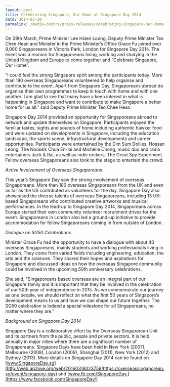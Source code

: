 ```yaml
---
layout: post
title: Celebrating Singapore, Our Home at Singapore Day 2014
date: 2014-03-30
permalink: /media-centre/press-releases/celebrating-singapore-our-home-at-singapore-day-2014
---
```

On 29th March, Prime Minister Lee Hsien Loong, Deputy Prime Minister Teo Chee Hean and Minister in the Prime Minister’s Office Grace Fu joined over 9,000 Singaporeans in Victoria Park, London for Singapore Day 2014. The event was a reunion for Singaporeans living, working and studying in the United Kingdom and Europe to come together and “Celebrate Singapore, Our Home”.

“I could feel the strong Singapore spirit among the participants today. More than 180 overseas Singaporeans volunteered to help organise and contribute to the event. Apart from Singapore Day, Singaporeans abroad do organise their own programmes to keep in touch with home and with one another. I am glad to see that many have a keen interest in what is happening in Singapore and want to contribute to make Singapore a better home for us all.” said Deputy Prime Minister Teo Chee Hean.

Singapore Day 2014 provided an opportunity for Singaporeans abroad to network and update themselves on Singapore. Participants enjoyed the familiar tastes, sights and sounds of home including authentic hawker food and were updated on developments in Singapore, including the education landscape, the sports scene, infrastructural developments and career opportunities. Participants were entertained by the Dim Sum Dollies, Hossan Leong, The Noose’s Chua En-lai and Michelle Chong, music duo and radio entertainers Jack & Rai, as well as indie rockers, The Great Spy Experiment. Fellow overseas Singaporeans also took to the stage to entertain the crowd.

_Active Involvement of Overseas Singaporeans_

This year’s Singapore Day saw the strong involvement of overseas Singaporeans. More than 180 overseas Singaporeans from the UK and even as far as the US contributed as volunteers for the day. Singapore Day also showcased the diverse talents of overseas Singaporeans, including 13 UK-based Singaporeans who contributed creative artworks and musical performances. In the lead-up to Singapore Day 2014, Singaporeans across Europe started their own community volunteer recruitment drives for the event. Singaporeans in London also led a ground-up initiative to provide accommodation for fellow Singaporeans coming in from outside of London.

_Dialogue on SG50 Celebrations_

Minister Grace Fu had the opportunity to have a dialogue with about 40 overseas Singaporeans, mainly students and working professionals living in London. They come from varied fields including engineering, education, the arts and the sciences. They shared their hopes and aspirations for Singapore and discussed ideas on how the overseas Singapore community could be involved in the upcoming 50th anniversary celebrations.

She said, "Singaporeans based overseas are an integral part of our Singapore family and it is important that they be involved in the celebration of our 50th year of independence in 2015. As we commemorate our journey as one people, we should reflect on what the first 50 years of Singapore’s development means to us and how we can shape our future together. The SG50 celebration is indeed a special milestone for all Singaporeans, no matter where they are.”

_Background on Singapore Day 2014_

Singapore Day is a collaborative effort by the Overseas Singaporean Unit and its partners from the public, people and private sectors. It is held annually in major cities where there are a significant number of Singaporeans. Singapore Days have been held in New York (2007), Melbourne (2008), London (2009), Shanghai (2011), New York (2012) and Sydney (2013). More details on Singapore Day 2014 can be found on [www.SingaporeDay.sg](http://web.archive.org/web/20160318023759/https://overseassingaporean.sg/event/singapore-day) and [www.fb.com/SingaporeDay.](https://www.facebook.com/SingaporeDay/)